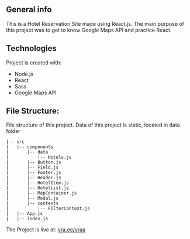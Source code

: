 ## General info

This is a Hotel Reservation Site made using React.js. The main purpose of this project was to get to know Google Maps API and practice React.

## Technologies

Project is created with:

- Node.js
- React
- Sass
- Google Maps API

## File Structure:

File structure of this project.
Data of this project is static, located in data folder

```
|-- src
|   |-- components
|       |-- data
|           |-- Hotels.js
|       |-- Button.js
|       |-- Field.js
|       |-- Footer.js
|       |-- Header.js
|       |-- HotelItem.js
|       |-- HotelList.js
|       |-- MapContainer.js
|       |-- Modal.js
|       |-- contexts
|           |-- FilterContext.js
|   |-- App.js
|   |-- index.js
```

The Project is live at: [vra.ee/vraa](https://vra.ee/vraa/)
